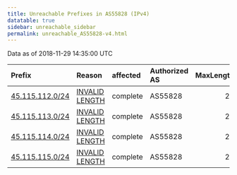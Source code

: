 ```yaml
---
title: Unreachable Prefixes in AS55828 (IPv4)
datatable: true
sidebar: unreachable_sidebar
permalink: unreachable_AS55828-v4.html
---
```


Data as of 2018-11-29 14:35:00 UTC


<div class="datatable-begin"></div>

| Prefix                                                   | Reason                                                                                                    | affected   | Authorized AS   |   MaxLength | Anchor                                       |   unreachable /24s |
|:---------------------------------------------------------|:----------------------------------------------------------------------------------------------------------|:-----------|:----------------|------------:|:---------------------------------------------|-------------------:|
| [45.115.112.0/24](https://stat.ripe.net/45.115.112.0/24) | [INVALID LENGTH](https://rpki-validator.ripe.net/announcement-preview?asn=AS55828&prefix=45.115.112.0/24) | complete   | AS55828         |          22 | [APNIC](unreachable_APNIC_RPKI_Root-v4.html) |                  1 |
| [45.115.113.0/24](https://stat.ripe.net/45.115.113.0/24) | [INVALID LENGTH](https://rpki-validator.ripe.net/announcement-preview?asn=AS55828&prefix=45.115.113.0/24) | complete   | AS55828         |          22 | [APNIC](unreachable_APNIC_RPKI_Root-v4.html) |                  1 |
| [45.115.114.0/24](https://stat.ripe.net/45.115.114.0/24) | [INVALID LENGTH](https://rpki-validator.ripe.net/announcement-preview?asn=AS55828&prefix=45.115.114.0/24) | complete   | AS55828         |          22 | [APNIC](unreachable_APNIC_RPKI_Root-v4.html) |                  1 |
| [45.115.115.0/24](https://stat.ripe.net/45.115.115.0/24) | [INVALID LENGTH](https://rpki-validator.ripe.net/announcement-preview?asn=AS55828&prefix=45.115.115.0/24) | complete   | AS55828         |          22 | [APNIC](unreachable_APNIC_RPKI_Root-v4.html) |                  1 |

<div class="datatable-end"></div>